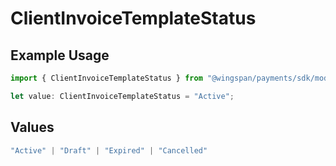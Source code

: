 # ClientInvoiceTemplateStatus

## Example Usage

```typescript
import { ClientInvoiceTemplateStatus } from "@wingspan/payments/sdk/models/shared";

let value: ClientInvoiceTemplateStatus = "Active";
```

## Values

```typescript
"Active" | "Draft" | "Expired" | "Cancelled"
```